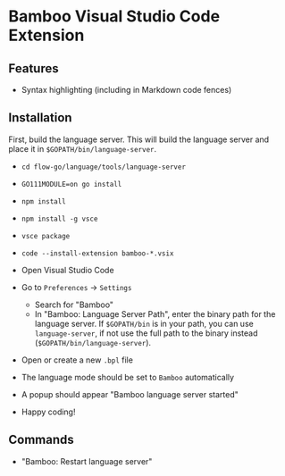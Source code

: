 # Bamboo Visual Studio Code Extension

## Features

- Syntax highlighting (including in Markdown code fences)

## Installation

First, build the language server. This will build the language server and place
it in `$GOPATH/bin/language-server`.
- `cd flow-go/language/tools/language-server`
- `GO111MODULE=on go install`

- `npm install`
- `npm install -g vsce`
- `vsce package`
- `code --install-extension bamboo-*.vsix`
- Open Visual Studio Code
- Go to `Preferences` → `Settings`
  - Search for "Bamboo"
  - In "Bamboo: Language Server Path", enter the binary path for the language
    server. If `$GOPATH/bin` is in your path, you can use `language-server`, if
    not use the full path to the binary instead (`$GOPATH/bin/language-server`).
- Open or create a new `.bpl` file
- The language mode should be set to `Bamboo` automatically
- A popup should appear "Bamboo language server started"
- Happy coding!

## Commands

- "Bamboo: Restart language server"
